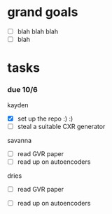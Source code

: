 # grand goals

- [ ] blah blah blah
- [ ] blah

# tasks

### due 10/6

kayden
- [x] set up the repo :) :)
- [ ] steal a suitable CXR generator

savanna
- [ ] read GVR paper
- [ ] read up on autoencoders

dries
- [ ] read GVR paper
- [ ] read up on autoencoders

